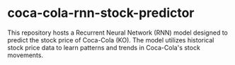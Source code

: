 # coca-cola-rnn-stock-predictor
This repository hosts a Recurrent Neural Network (RNN) model designed to predict the stock price of Coca-Cola (KO). The model utilizes historical stock price data to learn patterns and trends in Coca-Cola's stock movements.

